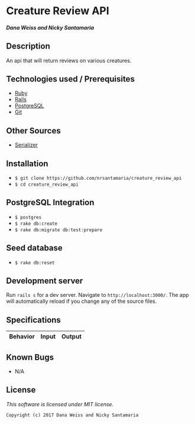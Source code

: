 # Creature Review API

#### _Dana Weiss and Nicky Santamaria_

## Description

An api that will return reviews on various creatures.

## Technologies used / Prerequisites

* [Ruby](https://www.ruby-lang.org/en/downloads/)
* [Rails](http://rubyonrails.org/)
* [PostgreSQL](https://www.postgresql.org/docs/9.2/static/app-psql.html)
* [Git](https://git-scm.com/)

## Other Sources

* [Serializer](https://blog.engineyard.com/2015/active-model-serializers)

## Installation

* `$ git clone https://github.com/nrsantamaria/creature_review_api`
* `$ cd creature_review_api`

## PostgreSQL Integration
* `$ postgres`
* `$ rake db:create`
* `$ rake db:migrate db:test:prepare`

## Seed database
* `$ rake db:reset`

## Development server

Run `rails s` for a dev server. Navigate to `http://localhost:3000/`. The app will automatically reload if you change any of the source files.

## Specifications

| Behavior |  Input   |  Output  |
|----------|:--------:|:--------:|


## Known Bugs
* N/A

## License

*This software is licensed under MIT license.*

```
Copyright (c) 2017 Dana Weiss and Nicky Santamaria
```
